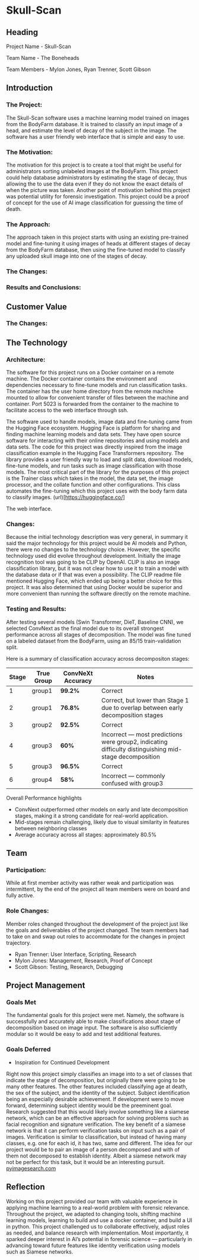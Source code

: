 # Skull-Scan

## Heading
Project Name - Skull-Scan 

Team Name - The Boneheads

Team Members - Mylon Jones, Ryan Trenner, Scott Gibson

## Introduction

### The Project:
The Skull-Scan software uses a machine learning model trained on images from the BodyFarm database. It is trained to classify an input image of a head, and estimate the level of decay of the subject in the image. The software has a user friendly web interface that is simple and easy to use.

### The Motivation:
The motivation for this project is to create a tool that might be useful for administrators sorting unlabeled images at the BodyFarm. This project could help database administrators by estimating the stage of decay, thus allowing the to use the data even if they do not know the exact details of when the picture was taken. Another point of motivation behind this project was potential utility for forensic investigation. This project could be a proof of concept for the use of AI image classification for guessing the time of death.

### The Approach:
The approach taken in this project starts with using an existing pre-trained model and fine-tuning it using images of heads at different stages of decay from the BodyFarm database, then using the fine-tuned model to classify any uploaded skull image into one of the stages of decay.

### The Changes:


### Results and Conclusions:


## Customer Value

### The Changes:


## The Technology

### Architecture:

The software for this project runs on a Docker container on a remote machine. The Docker container contains the environment and dependencies necessary to fine-tune models and run classification tasks. The container has the user home directory from the remote machine mounted to allow for convenient transfer of files between the machine and container. Port 5023 is forwarded from the container to the machine to facilitate access to the web interface through ssh.

The software used to handle models, image data and fine-tuning came from the Hugging Face ecosystem. Hugging Face is platform for sharing and finding machine learning models and data sets. They have open source software for interacting with their online repositories and using models and data sets. The code for this project was directly inspired from the image classification example in the Hugging Face Transformers repository. The library provides a user friendly way to load and split data, download models, fine-tune models, and run tasks such as image classification with those models. The most critical part of the library for the purposes of this project is the Trainer class which takes in the model, the data set, the image processor, and the collate function and other configurations. This class automates the fine-tuning which this project uses with the body farm data to classify images.
(url)[https://huggingface.co/]

The web interface.

### Changes:

Because the initial technology description was very general, in summary it said the major technology for this project would be AI models and Python, there were no changes to the technology choice. However, the specific technology used did evolve throughout development. Initially the image recognition tool was going to be CLIP by OpenAI. CLIP is also an image classification library, but it was not clear how to use it to train a model with the database data or if that was even a possibility. The CLIP readme file mentioned Hugging Face, which ended up being a better choice for this project. It was also determined that using Docker would be superior and more convenient than running the software directly on the remote machine.

### Testing and Results:
After testing several models (Swin Transformer, DieT, Baseline CNN), we selected ConvNext as the final model due to its overall strongest performance across all stages of decomposition. The model was fine tuned on a labeled dataset from the BodyFarm, using an 85/15 train-validation split. 

Here is a summary of classification accuracy across decompositon stages: 

| Stage | True Group | ConvNeXt Accuracy | Notes                                                                                                  |
| ----- | ---------- | ----------------- | ------------------------------------------------------------------------------------------------------ |
| 1     | group1     | **99.2%**         | Correct                                                                                                |
| 2     | group1     | **76.8%**         | Correct, but lower than Stage 1 due to overlap between early decomposition stages                      |
| 3     | group2     | **92.5%**         | Correct                                                                                                |
| 4     | group3     | **60%**           | Incorrect — most predictions were group2, indicating difficulty distinguishing mid-stage decomposition |
| 5     | group3     | **96.5%**         | Correct                                                                                                |
| 6     | group4     | **58%**           | Incorrect — commonly confused with group3                                                              |
Overall Performance highlights
* ConvNext outperformed other models on early and late decomposition stages, making it a strong candidate for real-world application.
* Mid-stages remain challenging, likely due to visual similarity in features between neighboring classes
* Average accuracy across all stages: approximately 80.5%
    

## Team

### Participation:
While at first member activity was rather weak and participation was intermittent, by the end of the project all team members were on board and fully active.

### Role Changes:
Member roles changed throughout the development of the project just like the goals and deliverables of the project changed. The team members had to take on and swap out roles to accommodate for the changes in project trajectory.

  * Ryan Trenner: User Interface, Scripting, Research
  * Mylon Jones: Management, Research, Proof of Concept
  * Scott Gibson: Testing, Research, Debugging

## Project Management

### Goals Met
The fundamental goals for this project were met. Namely, the software is successfully and accurately able to make classifications about stage of decomposition based on image input. The software is also sufficiently modular so it would be easy to add and test additional features. 

### Goals Deferred

  * Inspiration for Continued Development

Right now this project simply classifies an image into to a set of classes that indicate the stage of decomposition, but originally there were going to be many other features. The other features included classifying age at death, the sex of the subject, and the identity of the subject. Subject identification being an especially desirable achievement. If development were to move forward, determining subject identity would be the preeminent goal. Research suggested that this would likely involve something like a siamese network, which can be an effective approach for solving problems such as facial recognition and signature verification. The key benefit of a siamese network is that it can perform verification tasks on input such as a pair of images. Verification is similar to classification, but instead of having many classes, e.g. one for each id, it has two, same and different. The idea for our project would be to pair an image of a person decomposed and with of them not decomposed to establish identity. Albeit a siamese network may not be perfect for this task, but it would be an interesting pursuit.
[pyimagesearch.com](https://pyimagesearch.com/2020/11/23/building-image-pairs-for-siamese-networks-with-python/)

## Reflection

Working on this project provided our team with valuable experience in applying machine learning to a real-world problem with forensic relevance. Throughout the
project, we adapted to changing tools, shifting machine learning models, learning to build and use a docker container, and build a UI in python. This project
challenged us to collaborate effectively, adjust roles as needed, and balance research with implementation. Most importantly, it sparked deeper interest in AI’s
potential in forensic science — particularly in advancing toward future features like identity verification using models such as Siamese networks.
